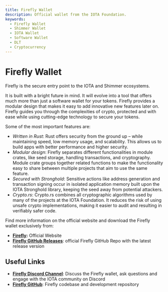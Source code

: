 ```yaml
---
title: Firefly Wallet
description: Official wallet from the IOTA Foundation.
keywords:
  - Firefly Wallet
  - Shimmer Wallet
  - IOTA Wallet
  - Software Wallet
  - DLT
  - Cryptocurrency
---
```


# Firefly Wallet

Firefly is the secure entry point to the IOTA and Shimmer ecosystems.

It is built with a bright future in mind. It will evolve into a tool that offers much more than just a software wallet for your tokens. Firefly provides a modular design that makes it easy to add innovative new features later on.
Firefly guides you through the complexities of crypto, protected and with ease while using cutting-edge technology to secure your tokens.

Some of the most important features are:

- _Written in Rust_: Rust offers security from the ground up – while maintaining speed, low memory usage, and scalability. This allows us to build apps with better performance and higher security.
- _Modular design_: Firefly separates different functionalities in module crates, like seed storage, handling transactions, and cryptography. Module crate groups together related functions to make the functionality easy to share between multiple projects that aim to use the same feature.
- _Secured with Stronghold_: Sensitive actions like address generation and transaction signing occur in isolated application memory built upon the IOTA Stronghold library, keeping the seed away from potential attackers.
- _Crypto.rs_: Crypto.rs combines all cryptographic algorithms used by many of the projects at the IOTA Foundation. It reduces the risk of using unsafe crypto implementations, making it easier to audit and resulting in verifiably safer code.

Find more information on the official website and download the Firefly wallet exclusively from:

- [**Firefly**](https://firefly.iota.org/)**:** Official Website
- [**Firefly GitHub Releases**](https://github.com/iotaledger/firefly/releases): official Firefly GitHub Repo with the latest release version

## Useful Links

- [**Firefly Discord Channel**](https://discord.com/channels/397872799483428865/748265907351978115): Discuss the Firefly wallet, ask questions and engage with the IOTA community on Discord
- [**Firefly GitHub**](https://github.com/iotaledger/firefly): Firefly codebase and development repository

